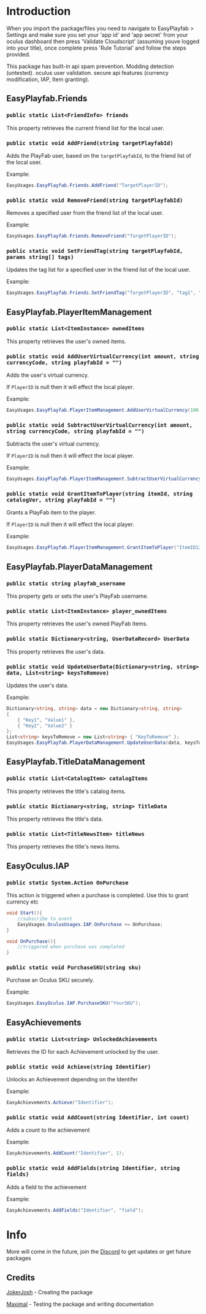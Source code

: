 # Introduction
When you import the package/files you need to navigate to EasyPlayfab > Settings and make sure you set your 'app id' and 'app secret' from your oculus dashboard then press 'Validate Cloudscript' (assuming youve logged into your title), once complete press 'Rule Tutorial' and follow the steps provided.

This package has built-in api spam prevention. Modding detection (untested). oculus user validation. secure api features (currency modification, IAP, Item granting).

## EasyPlayfab.Friends

### `public static List<FriendInfo> friends`
This property retrieves the current friend list for the local user.

### `public static void AddFriend(string targetPlayfabId)`

Adds the PlayFab user, based on the `targetPlayfabId`, to the friend list of the local user.

Example:

```csharp
EasyUsages.EasyPlayfab.Friends.AddFriend("TargetPlayerID");
```

### `public static void RemoveFriend(string targetPlayfabId)`

Removes a specified user from the friend list of the local user.

Example:

```csharp
EasyUsages.EasyPlayfab.Friends.RemoveFriend("TargetPlayerID");
```

### `public static void SetFriendTag(string targetPlayfabId, params string[] tags)`

Updates the tag list for a specified user in the friend list of the local user.

Example:

```csharp
EasyUsages.EasyPlayfab.Friends.SetFriendTag("TargetPlayerID", "tag1", "tag2");
```

## EasyPlayfab.PlayerItemManagement

### `public static List<ItemInstance> ownedItems`

This property retrieves the user's owned items.

### `public static void AddUserVirtualCurrency(int amount, string currencyCode, string playfabId = "")`

Adds the user's virtual currency.

If `PlayerID` is null then it will effect the local player.

Example:

```csharp
EasyUsages.EasyPlayfab.PlayerItemManagement.AddUserVirtualCurrency(100, "BN", "PlayerID");
```

### `public static void SubtractUserVirtualCurrency(int amount, string currencyCode, string playfabId = "")`

Subtracts the user's virtual currency.

If `PlayerID` is null then it will effect the local player.

Example:

```csharp
EasyUsages.EasyPlayfab.PlayerItemManagement.SubtractUserVirtualCurrency(50, "BN", "PlayerID");
```

### `public static void GrantItemToPlayer(string itemId, string catalogVer, string playfabId = "")`

Grants a PlayFab item to the player.

If `PlayerID` is null then it will effect the local player.

Example:

```csharp
EasyUsages.EasyPlayfab.PlayerItemManagement.GrantItemToPlayer("ItemID123", "CatalogVersion", "PlayerID");
```

## EasyPlayfab.PlayerDataManagement

### `public static string playfab_username`

This property gets or sets the user's PlayFab username.

### `public static List<ItemInstance> player_ownedItems`

This property retrieves the user's owned PlayFab items.

### `public static Dictionary<string, UserDataRecord> UserData`

This property retrieves the user's data.

### `public static void UpdateUserData(Dictionary<string, string> data, List<string> keysToRemove)`

Updates the user's data.

Example:

```csharp
Dictionary<string, string> data = new Dictionary<string, string>
{
    { "Key1", "Value1" },
    { "Key2", "Value2" }
};
List<string> keysToRemove = new List<string> { "KeyToRemove" };
EasyUsages.EasyPlayfab.PlayerDataManagement.UpdateUserData(data, keysToRemove);
```

## EasyPlayfab.TitleDataManagement

### `public static List<CatalogItem> catalogItems`

This property retrieves the title's catalog items.

### `public static Dictionary<string, string> TitleData`

This property retrieves the title's data.

### `public static List<TitleNewsItem> titleNews`

This property retrieves the title's news items.

## EasyOculus.IAP

### `public static System.Action OnPurchase`

This action is triggered when a purchase is completed. Use this to grant currency etc

```csharp
void Start(){
    //subscribe to event
    EasyUsages.OculusUsages.IAP.OnPurchase += OnPurchase;
}

void OnPurchase(){
    //triggered when purchase was completed
}
```

### `public static void PurchaseSKU(string sku)`

Purchase an Oculus SKU securely.

Example:

```csharp
EasyUsages.EasyOculus.IAP.PurchaseSKU("YourSKU");
```

## EasyAchievements

### `public static List<string> UnlockedAchievements`
Retrieves the ID for each Achievement unlocked by the user.

### `public static void Achieve(string Identifier)`
Unlocks an Achievement depending on the Identifer

Example:

```csharp
EasyAchievements.Achieve("Identifier");
```

### `public static void AddCount(string Identifier, int count)`
Adds a count to the achievement

Example:

```csharp
EasyAchievements.AddCount("Identifier", 1);
```

### `public static void AddFields(string Identifier, string fields)`
Adds a field to the achievement

Example:

```csharp
EasyAchievements.AddFields("Identifier", "field");
```

# Info
More will come in the future, join the [Discord](https://discord.gg/bvvCc9cjVP) to get updates or get future packages
## Credits
[JokerJosh](https://discord.com/users/791550177780563998) - Creating the package


[Maximal](https://discord.com/users/1108509518779920405) - Testing the package and writing documentation
